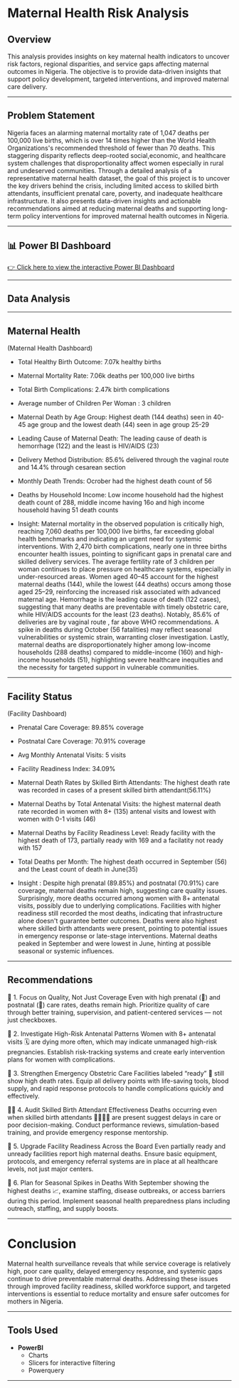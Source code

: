 # Maternal Health Risk Analysis

## Overview
This analysis provides insights on key maternal health indicators to uncover risk factors, regional disparities, and service gaps affecting maternal outcomes in Nigeria. The objective is to provide data-driven insights that support policy development, targeted interventions, and improved maternal care delivery.

---

## Problem Statement
Nigeria faces an alarming maternal mortality rate of 1,047 deaths per 100,000 live births, which is over 14 times higher than the World Health Organizations's recommended threshold of fewer than 70 deaths. This staggering disparity reflects deep-rooted social,economic, and healthcare system challenges that disproportionality affect women especially in rural and undeserved communities.
Through a detailed analysis of a representative maternal health dataset, the goal of this project is to uncover the key drivers behind the crisis, including limited access to skilled birth attendants, insufficient prenatal care, poverty, and inadequate healthcare infrastructure. It also presents data-driven insights and actionable recommendations aimed at reducing maternal deaths and supporting long-term policy interventions for improved maternal health outcomes in Nigeria.

---
## 📊 Power BI Dashboard

[👉 Click here to view the interactive Power BI Dashboard](https://app.powerbi.com/view?r=https://app.powerbi.com/view?r=eyJrIjoiY2JkYmM3ZTYtNzhiNS00NDYwLWJlZTUtYjE5OWNjMzAzYzg1IiwidCI6IjVkOWEzNTAwLWRkMjAtNDBhYi1iMTg3LTVhYmE3YTliZGVjNyJ9)

---

## Data Analysis

---

## Maternal Health
(Maternal Health Dashboard)
 - Total Healthy Birth Outcome: 7.07k healthy births
 - Maternal Mortality Rate: 7.06k deaths per 100,000 live births
 - Total Birth Complications: 2.47k birth complications 
 - Average number of Children Per Woman : 3 children 
 - Maternal Death by Age Group: Highest death (144 deaths) seen in 40-45 age group and the lowest death (44) seen in age group 25-29
 - Leading Cause of Maternal Death: The leading cause of death is hemorrhage (122) and the least is HIV/AIDS (23)
 - Delivery Method Distribution: 85.6% delivered through the vaginal route and 14.4% through cesarean section 
 - Monthly Death Trends: Ocrober had the highest death count of 56
 - Deaths by Household Income: Low income household had the highest death count of 288, middle income having 16o and high income household having 51 death counts

 - Insight: Maternal mortality in the observed population is critically high, reaching 7,060 deaths per 100,000 live births, far exceeding global health benchmarks and indicating an urgent need for systemic interventions. With 2,470 birth complications, nearly one in three births encounter health issues, pointing to significant gaps in prenatal care and skilled delivery services. The average fertility rate of 3 children per woman continues to place pressure on healthcare systems, especially in under-resourced areas. Women aged 40–45 account for the highest maternal deaths (144), while the lowest (44 deaths) occurs among those aged 25–29, reinforcing the increased risk associated with advanced maternal age. Hemorrhage is the leading cause of death (122 cases), suggesting that many deaths are preventable with timely obstetric care, while HIV/AIDS accounts for the least (23 deaths). Notably, 85.6% of deliveries are by vaginal route , far above WHO recommendations. A spike in deaths during October (56 fatalities) may reflect seasonal vulnerabilities or systemic strain, warranting closer investigation. Lastly, maternal deaths are disproportionately higher among low-income households (288 deaths) compared to middle-income (160) and high-income households (51), highlighting severe healthcare inequities and the necessity for targeted support in vulnerable communities.

---

## Facility Status
(Facility Dashboard)
- Prenatal Care Coverage: 89.85% coverage
- Postnatal Care Coverage: 70.91% coverage
- Avg Monthly Antenatal Visits: 5 visits
- Facility Readiness Index: 34.09%
- Maternal Death Rates by Skilled Birth Attendants: The highest death rate was recorded in cases of a present skilled birth attendant(56.11%)
- Maternal Deaths by Total Antenatal Visits: the highest maternal death rate recorded in women with 8+ (135) antenal visits and lowest with women with 0-1 visits (46)
- Maternal Deaths by Facility Readiness Level: Ready facility with the highest death of 173, partially ready with 169 and a facilatity not ready with 157
- Total Deaths per Month: The highest death occurred in September (56) and the Least count of death in June(35)
  
- Insight : Despite high prenatal (89.85%) and postnatal (70.91%) care coverage, maternal deaths remain high, suggesting care quality issues. Surprisingly, more deaths occurred among women with 8+ antenatal visits, possibly due to underlying complications. Facilities with higher readiness still recorded the most deaths, indicating that infrastructure alone doesn't guarantee better outcomes. Deaths were also highest where skilled birth attendants were present, pointing to potential issues in emergency response or late-stage interventions. Maternal deaths peaked in September and were lowest in June, hinting at possible seasonal or systemic influences.

---

## Recommendations 

🏥 1. Focus on Quality, Not Just Coverage
Even with high prenatal (👶) and postnatal (🤱) care rates, deaths remain high. Prioritize quality of care through better training, supervision, and patient-centered services — not just checkboxes.

🔎 2. Investigate High-Risk Antenatal Patterns
Women with 8+ antenatal visits 🗓️ are dying more often, which may indicate unmanaged high-risk pregnancies. Establish risk-tracking systems and create early intervention plans for women with complications.

🚨 3. Strengthen Emergency Obstetric Care
Facilities labeled “ready” 🏥 still show high death rates. Equip all delivery points with life-saving tools, blood supply, and rapid response protocols to handle complications quickly and effectively.

👩‍⚕️ 4. Audit Skilled Birth Attendant Effectiveness
Deaths occurring even when skilled birth attendants 👩‍⚕️👨‍⚕️ are present suggest delays in care or poor decision-making. Conduct performance reviews, simulation-based training, and provide emergency response mentorship.

🧰 5. Upgrade Facility Readiness Across the Board
Even partially ready and unready facilities report high maternal deaths. Ensure basic equipment, protocols, and emergency referral systems are in place at all healthcare levels, not just major centers.

📅 6. Plan for Seasonal Spikes in Deaths
With September showing the highest deaths 📈, examine staffing, disease outbreaks, or access barriers during this period. Implement seasonal health preparedness plans including outreach, staffing, and supply boosts.

---

# Conclusion
Maternal health surveillance reveals that while service coverage is relatively high, poor care quality, delayed emergency response, and systemic gaps continue to drive preventable maternal deaths. Addressing these issues through improved facility readiness, skilled workforce support, and targeted interventions is essential to reduce mortality and ensure safer outcomes for mothers in Nigeria.

---

## Tools Used

- **PowerBI**
  - Charts  
  - Slicers for interactive filtering  
  - Powerquery

---

